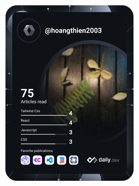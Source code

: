 <a href="https://app.daily.dev/hoangthien2003"><img src="https://github.com/hoangthien2003/hoangthien2003/blob/main/devcard.svg" width="400" alt="Bảo Thiên's Dev Card"/></a>
